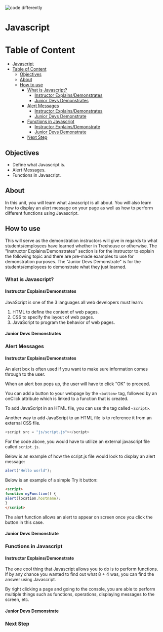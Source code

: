 ![code differently](https://user-images.githubusercontent.com/54545904/91590200-f82ec600-e928-11ea-9433-eea450388abf.png)

# Javascript

# Table of Content

- [Javascript](#javascript)
- [Table of Content](#table-of-content)
  - [Objectives](#objectives)
  - [About](#about)
  - [How to use](#how-to-use)
    - [What is Javascript?](#what-is-javascript)
      - [Instructor Explains/Demonstrates](#instructor-explainsdemonstrates)
      - [Junior Devs Demonstrates](#junior-devs-demonstrates)
    - [Alert Messages](#alert-messages)
      - [Instructor Explains/Demonstrates](#instructor-explainsdemonstrates-1)
      - [Junior Devs Demonstrate](#junior-devs-demonstrate)
    - [Functions in Javascript](#functions-in-javascript)
      - [Instructor Explains/Demonstrate](#instructor-explainsdemonstrate)
      - [Junior Devs Demonstrate](#junior-devs-demonstrate-1)
    - [Next Step](#next-step)

## Objectives

- Define what Javascript is.
- Alert Messages.
- Functions in Javascript.


## About

In this unit, you will learn what Javascript is all about. You will also learn how to display an alert message on your page as well as how to perform different functions using Javascript.


## How to use

This will serve as the demonstration instructors will give in regards to what students/employees have learned whether in Treehouse or otherwise. The "Instructor Explains/Demonstrates" section is for the instructor to explain the following topic and there are pre-made examples to use for demonstration purposes. The "Junior Devs Demonstrate" is for the students/employees to demonstrate what they just learned.

### What is Javascript?

#### Instructor Explains/Demonstrates

JavaScript is one of the 3 languages all web developers must learn:

1.	HTML to define the content of web pages.
2.	 CSS to specify the layout of web pages.
3.	JavaScript to program the behavior of web pages.


#### Junior Devs Demonstrates

### Alert Messages

#### Instructor Explains/Demonstrates

An alert box is often used if you want to make sure information comes through to the user.

When an alert box pops up, the user will have to click "OK" to proceed.

You can add a button to your webpage by the ```<button>``` tag, followed by an onClick attribute which is linked to a function that is created. 

To add JavaScript in an HTML file, you can use the tag called ```<script>```.

Another way to add JavaScript to an HTML file is to reference it from an external CSS file. 
```js
<script src = "js/script.js"></script>
```
For the code above, you would have to utilize an external javascript file called ```script.js```. 

Below is an example of how the script.js file would look to display an alert message:
```js
alert("Hello world");
```
Below is an example of a simple Try it button:
```html
<script>
function myFunction() {
alert(location.hostname);
}
</script>
```

The alert function allows an alert to appear on screen once you click the button in this case.


#### Junior Devs Demonstrate

### Functions in Javascript

#### Instructor Explains/Demonstrate

The one cool thing that Javascript allows you to do is to perform functions. If by any chance you wanted to find out what 8 + 4 was, you can find the answer using Javascript.

By right clicking a page and going to the console, you are able to perform multiple things such as functions, operations, displaying messages to the screen, etc.

#### Junior Devs Demonstrate

### Next Step